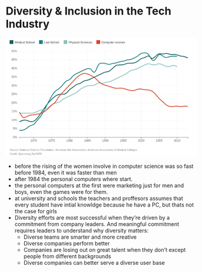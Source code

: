 # Diversity & Inclusion in the Tech Industry
![](img/womanComputer.png)
- before the rising of the women involve in computer science was so fast before 1984, even it was faster than men
- after 1984 the personal computers where start.
- the personal computers at the first were marketing just for men and boys, even the games were for them.
- at university and schools the teachers and proffesors assumes that every student have intial knowldge because he have a PC, but thats not the case for girls
- Diversity efforts are most successful when they’re driven by a commitment from company leaders. And meaningful commitment requires leaders to understand why diversity matters:
  - Diverse teams are smarter and more creative 
  - Diverse companies perform better
  - Companies are losing out on great talent when they don't except people from different backgrounds
  - Diverse companies can better serve a diverse user base 